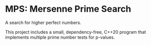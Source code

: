 MPS: Mersenne Prime Search
==========================

A search for higher perfect numbers.

This project includes a small, dependency-free, C++20 program that
implements multiple prime number tests for p-values.


